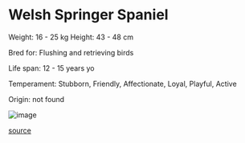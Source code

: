 # Welsh Springer Spaniel

Weight: 16 - 25 kg
Height: 43 - 48 cm

Bred for: Flushing and retrieving birds

Life span: 12 - 15 years yo

Temperament: Stubborn, Friendly, Affectionate, Loyal, Playful, Active

Origin: not found

![image](https://cdn2.thedogapi.com/images/BJ1gnx5Vm_1280.jpg)

[source](https://api.thedogapi.com/v1/breeds/254)
